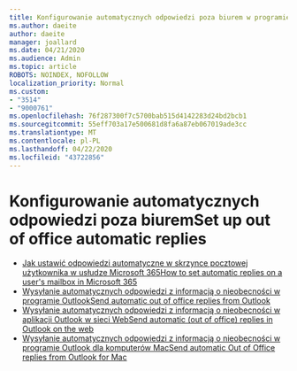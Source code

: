 ```yaml
---
title: Konfigurowanie automatycznych odpowiedzi poza biurem w programie Outlook
ms.author: daeite
author: daeite
manager: joallard
ms.date: 04/21/2020
ms.audience: Admin
ms.topic: article
ROBOTS: NOINDEX, NOFOLLOW
localization_priority: Normal
ms.custom:
- "3514"
- "9000761"
ms.openlocfilehash: 76f287300f7c5700bab515d4142283d24bd2bcb1
ms.sourcegitcommit: 55eff703a17e500681d8fa6a87eb067019ade3cc
ms.translationtype: MT
ms.contentlocale: pl-PL
ms.lasthandoff: 04/22/2020
ms.locfileid: "43722856"
---
```

# <a name="set-up-out-of-office-automatic-replies"></a><span data-ttu-id="d66b2-102">Konfigurowanie automatycznych odpowiedzi poza biurem</span><span class="sxs-lookup"><span data-stu-id="d66b2-102">Set up out of office automatic replies</span></span>

- [<span data-ttu-id="d66b2-103">Jak ustawić odpowiedzi automatyczne w skrzynce pocztowej użytkownika w usłudze Microsoft 365</span><span class="sxs-lookup"><span data-stu-id="d66b2-103">How to set automatic replies on a user's mailbox in Microsoft 365</span></span>](https://docs.microsoft.com/exchange/troubleshoot/configure-mailboxes/set-automatic-replies)
- [<span data-ttu-id="d66b2-104">Wysyłanie automatycznych odpowiedzi z informacją o nieobecności w programie Outlook</span><span class="sxs-lookup"><span data-stu-id="d66b2-104">Send automatic out of office replies from Outlook</span></span>](https://support.office.com/article/9742f476-5348-4f9f-997f-5e208513bd67)
- [<span data-ttu-id="d66b2-105">Wysyłanie automatycznych odpowiedzi z informacją o nieobecności w aplikacji Outlook w sieci Web</span><span class="sxs-lookup"><span data-stu-id="d66b2-105">Send automatic (out of office) replies in Outlook on the web</span></span>](https://support.office.com/article/0c193ab0-b9e1-4058-84be-a5b014242290)
- [<span data-ttu-id="d66b2-106">Wysyłanie automatycznych odpowiedzi z informacją o nieobecności w programie Outlook dla komputerów Mac</span><span class="sxs-lookup"><span data-stu-id="d66b2-106">Send automatic Out of Office replies from Outlook for Mac</span></span>](https://support.office.com/article/4e07ab75-beda-4f9e-bcdc-44471ebacdee)